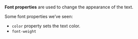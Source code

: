 **Font properties** are used to change the appearance of the text.

Some font properties we’ve seen:
- `color` property sets the text color.
- `font-weight`
